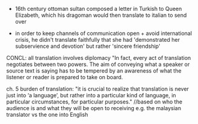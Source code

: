 - 16th century ottoman sultan composed a letter in Turkish to Queen Elizabeth, which his dragoman would then translate to italian to send over

- in order to keep channels of communication open + avoid international crisis, he didn't translate faithfully that she had 'demonstrated her subservience and devotion' but rather 'sincere friendship'

CONCL:  all translation involves diplomacy
	"In fact, every act of translation negotiates between two powers. The aim of conveying what a speaker or source text is saying has to be tempered by an awareness of what the listener or reader is prepared to take on board. 

ch. 5 burden of translation: "it is crucial to realize that translation is never just into ‘a language’, but rather into a particular kind of language, in particular circumstances, for particular purposes."
//based on who the audience is and what they will be open to receiving e.g. the malaysian translator vs the one into English